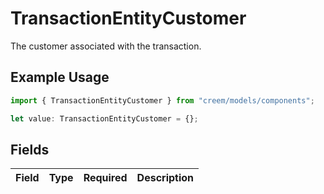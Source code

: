 # TransactionEntityCustomer

The customer associated with the transaction.

## Example Usage

```typescript
import { TransactionEntityCustomer } from "creem/models/components";

let value: TransactionEntityCustomer = {};
```

## Fields

| Field       | Type        | Required    | Description |
| ----------- | ----------- | ----------- | ----------- |